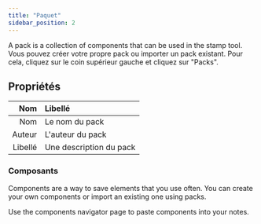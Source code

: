 ```yaml
---
title: "Paquet"
sidebar_position: 2
---
```


A pack is a collection of components that can be used in the stamp tool. Vous pouvez créer votre propre pack ou importer un pack existant. Pour cela, cliquez sur le coin supérieur gauche et cliquez sur "Packs".

## Propriétés

|     Nom | Libellé                 |
| -------:|:----------------------- |
|     Nom | Le nom du pack          |
|  Auteur | L'auteur du pack        |
| Libellé | Une description du pack |

### Composants

Components are a way to save elements that you use often. You can create your own components or import an existing one using packs.

Use the components navigator page to paste components into your notes.

